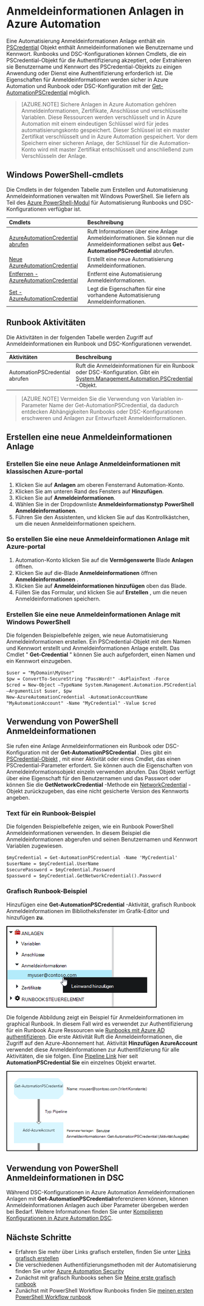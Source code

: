 <properties 
   pageTitle="Anlagen in Azure Automation Anmeldeinformationen | Microsoft Azure"
   description="Anlagen in Azure Automation Anmeldeinformationen enthalten Anmeldeinformationen zum Authentifizieren auf Ressourcen zugreifen Runbook oder DSC-Konfiguration verwendet werden können. Dieser Artikel beschreibt die Anmeldeinformationen erstellen und in ein Runbook oder DSC-Konfiguration verwenden."
   services="automation"
   documentationCenter=""
   authors="mgoedtel"
   manager="jwhit"
   editor="tysonn" />
<tags 
   ms.service="automation"
   ms.devlang="na"
   ms.topic="article"
   ms.tgt_pltfrm="na"
   ms.workload="infrastructure-services"
   ms.date="06/09/2016"
   ms.author="bwren" />

# <a name="credential-assets-in-azure-automation"></a>Anmeldeinformationen Anlagen in Azure Automation

Eine Automatisierung Anmeldeinformationen Anlage enthält ein [PSCredential](http://msdn.microsoft.com/library/system.management.automation.pscredential) Objekt enthält Anmeldeinformationen wie Benutzername und Kennwort. Runbooks und DSC-Konfigurationen können Cmdlets, die ein PSCredential-Objekt für die Authentifizierung akzeptiert, oder Extrahieren sie Benutzername und Kennwort des PSCredential-Objekts zu einigen Anwendung oder Dienst eine Authentifizierung erforderlich ist. Die Eigenschaften für Anmeldeinformationen werden sicher in Azure Automation und Runbook oder DSC-Konfiguration mit der [Get-AutomationPSCredential](http://msdn.microsoft.com/library/system.management.automation.pscredential.aspx) möglich.

>[AZURE.NOTE] Sichere Anlagen in Azure Automation gehören Anmeldeinformationen, Zertifikate, Anschlüsse und verschlüsselte Variablen. Diese Ressourcen werden verschlüsselt und in Azure Automation mit einem eindeutigen Schlüssel wird für jedes automatisierungskonto gespeichert. Dieser Schlüssel ist ein master Zertifikat verschlüsselt und in Azure Automation gespeichert. Vor dem Speichern einer sicheren Anlage, der Schlüssel für die Automation-Konto wird mit master Zertifikat entschlüsselt und anschließend zum Verschlüsseln der Anlage. 

## <a name="windows-powershell-cmdlets"></a>Windows PowerShell-cmdlets

Die Cmdlets in der folgenden Tabelle zum Erstellen und Automatisierung Anmeldeinformationen verwalten mit Windows PowerShell.  Sie liefern als Teil des [Azure PowerShell-Modul](../powershell-install-configure.md) für Automatisierung Runbooks und DSC-Konfigurationen verfügbar ist.

|Cmdlets|Beschreibung|
|:---|:---|
|[AzureAutomationCredential abrufen](http://msdn.microsoft.com/library/dn913781.aspx)|Ruft Informationen über eine Anlage Anmeldeinformationen. Sie können nur die Anmeldeinformationen selbst aus **Get-AutomationPSCredential** abrufen.|
|[Neue AzureAutomationCredential](http://msdn.microsoft.com/library/azure/jj554330.aspx)|Erstellt eine neue Automatisierung Anmeldeinformationen.|
|[Entfernen - AzureAutomationCredential](http://msdn.microsoft.com/library/azure/jj554330.aspx)|Entfernt eine Automatisierung Anmeldeinformationen.|
|[Set - AzureAutomationCredential](http://msdn.microsoft.com/library/azure/jj554330.aspx)|Legt die Eigenschaften für eine vorhandene Automatisierung Anmeldeinformationen.|

## <a name="runbook-activities"></a>Runbook Aktivitäten

Die Aktivitäten in der folgenden Tabelle werden Zugriff auf Anmeldeinformationen ein Runbook und DSC-Konfigurationen verwendet.

|Aktivitäten|Beschreibung|
|:---|:---|
|AutomationPSCredential abrufen|Ruft die Anmeldeinformationen für ein Runbook oder DSC-Konfiguration. Gibt ein [System.Management.Automation.PSCredential](http://msdn.microsoft.com/library/system.management.automation.pscredential) -Objekt.|

>[AZURE.NOTE] Vermeiden Sie die Verwendung von Variablen in-Parameter Name der Get-AutomationPSCredential, da dadurch entdecken Abhängigkeiten Runbooks oder DSC-Konfigurationen erschweren und Anlagen zur Entwurfszeit Anmeldeinformationen.

## <a name="creating-a-new-credential-asset"></a>Erstellen eine neue Anmeldeinformationen Anlage


### <a name="to-create-a-new-credential-asset-with-the-azure-classic-portal"></a>Erstellen Sie eine neue Anlage Anmeldeinformationen mit klassischen Azure-portal

1. Klicken Sie auf **Anlagen** am oberen Fensterrand Automation-Konto.
1. Klicken Sie am unteren Rand des Fensters auf **Hinzufügen**.
1. Klicken Sie auf **Anmeldeinformationen**.
2. Wählen Sie in der Dropdownliste **Anmeldeinformationstyp** **PowerShell Anmeldeinformationen**.
1. Führen Sie den Assistenten, und klicken Sie auf das Kontrollkästchen, um die neuen Anmeldeinformationen speichern.


### <a name="to-create-a-new-credential-asset-with-the-azure-portal"></a>So erstellen Sie eine neue Anmeldeinformationen Anlage mit Azure-portal

1. Automation-Konto klicken Sie auf die **Vermögenswerte** Blade **Anlagen** öffnen.
1. Klicken Sie auf die-Blade **Anmeldeinformationen** öffnen **Anmeldeinformationen** .
1. Klicken Sie auf **Anmeldeinformationen hinzufügen** oben das Blade.
1. Füllen Sie das Formular, und klicken Sie auf **Erstellen** , um die neuen Anmeldeinformationen speichern.


### <a name="to-create-a-new-credential-asset-with-windows-powershell"></a>Erstellen Sie eine neue Anmeldeinformationen Anlage mit Windows PowerShell

Die folgenden Beispielbefehle zeigen, wie neue Automatisierung Anmeldeinformationen erstellen. Ein PSCredential-Objekt mit dem Namen und Kennwort erstellt und Anmeldeinformationen Anlage erstellt. Das Cmdlet " **Get-Credential** " können Sie auch aufgefordert, einen Namen und ein Kennwort einzugeben.

    $user = "MyDomain\MyUser"
    $pw = ConvertTo-SecureString "PassWord!" -AsPlainText -Force
    $cred = New-Object –TypeName System.Management.Automation.PSCredential –ArgumentList $user, $pw
    New-AzureAutomationCredential -AutomationAccountName "MyAutomationAccount" -Name "MyCredential" -Value $cred

## <a name="using-a-powershell-credential"></a>Verwendung von PowerShell Anmeldeinformationen

Sie rufen eine Anlage Anmeldeinformationen ein Runbook oder DSC-Konfiguration mit der **Get-AutomationPSCredential** . Dies gibt ein [PSCredential-Objekt](http://msdn.microsoft.com/library/system.management.automation.pscredential.aspx) , mit einer Aktivität oder eines Cmdlet, das einen PSCredential-Parameter erfordert. Sie können auch die Eigenschaften von Anmeldeinformationsobjekt einzeln verwenden abrufen. Das Objekt verfügt über eine Eigenschaft für den Benutzernamen und das Passwort oder können Sie die **GetNetworkCredential** -Methode ein [NetworkCredential](http://msdn.microsoft.com/library/system.net.networkcredential.aspx) -Objekt zurückzugeben, das eine nicht gesicherte Version des Kennworts angeben.

### <a name="textual-runbook-sample"></a>Text für ein Runbook-Beispiel

Die folgenden Beispielbefehle zeigen, wie ein Runbook PowerShell Anmeldeinformationen verwenden. In diesem Beispiel die Anmeldeinformationen abgerufen und seinen Benutzernamen und Kennwort Variablen zugewiesen.

    $myCredential = Get-AutomationPSCredential -Name 'MyCredential'
    $userName = $myCredential.UserName
    $securePassword = $myCredential.Password
    $password = $myCredential.GetNetworkCredential().Password


### <a name="graphical-runbook-sample"></a>Grafisch Runbook-Beispiel

Hinzufügen eine **Get-AutomationPSCredential** -Aktivität, grafisch Runbook Anmeldeinformationen im Bibliotheksfenster im Grafik-Editor und hinzufügen **zu**.


![Hinzuzufügen Sie Anmeldeinformationen zum Zeichnungsbereich](media/automation-credentials/credential-add-canvas.png)

Die folgende Abbildung zeigt ein Beispiel für Anmeldeinformationen im graphical Runbook.  In diesem Fall wird es verwendet zur Authentifizierung für ein Runbook Azure Ressourcen wie [Runbooks mit Azure AD authentifizieren](automation-sec-configure-aduser-account.md).  Die erste Aktivität Ruft die Anmeldeinformationen, die Zugriff auf den Azure-Abonnement hat.  Aktivität **Hinzufügen AzureAccount** verwendet diese Anmeldeinformationen zur Authentifizierung für alle Aktivitäten, die sie folgen.  Eine [Pipeline Link](automation-graphical-authoring-intro.md#links-and-workflow) hier seit **AutomationPSCredential Sie** ein einzelnes Objekt erwartet.  

![Hinzuzufügen Sie Anmeldeinformationen zum Zeichnungsbereich](media/automation-credentials/get-credential.png)

## <a name="using-a-powershell-credential-in-dsc"></a>Verwendung von PowerShell Anmeldeinformationen in DSC
Während DSC-Konfigurationen in Azure Automation Anmeldeinformationen Anlagen mit **Get-AutomationPSCredential**referenzieren können, können Anmeldeinformationen Anlagen auch über Parameter übergeben werden bei Bedarf. Weitere Informationen finden Sie unter [Kompilieren Konfigurationen in Azure Automation DSC](automation-dsc-compile.md#credential-assets).

## <a name="next-steps"></a>Nächste Schritte

- Erfahren Sie mehr über Links grafisch erstellen, finden Sie unter [Links grafisch erstellen](automation-graphical-authoring-intro.md#links-and-workflow)
- Die verschiedenen Authentifizierungsmethoden mit der Automatisierung finden Sie unter [Azure Automation Security](automation-security-overview.md)
- Zunächst mit grafisch Runbooks sehen Sie [Meine erste grafisch runbook](automation-first-runbook-graphical.md)
- Zunächst mit PowerShell Workflow Runbooks finden Sie [meinen ersten PowerShell Workflow runbook](automation-first-runbook-textual.md) 

 
